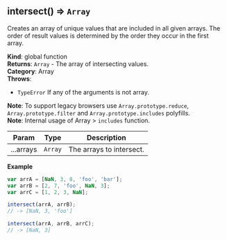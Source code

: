 <a name="intersect"></a>

## intersect() ⇒ <code>Array</code>
Creates an array of unique values that are included in all given arrays.
The order of result values is determined by the order they occur in the first array.

**Kind**: global function  
**Returns**: <code>Array</code> - The array of intersecting values.  
**Category**: Array  
**Throws**:

- <code>TypeError</code> If any of the arguments is not array.

**Note**: To support legacy browsers use `Array.prototype.reduce`, `Array.prototype.filter` and `Array.prototype.includes` polyfills.  
**Note**: Internal usage of Array > `includes` function.  

| Param | Type | Description |
| --- | --- | --- |
| ...arrays | <code>Array</code> | The arrays to intersect. |

**Example**  
```js
var arrA = [NaN, 3, 8, 'foo', 'bar'];
var arrB = [2, 7, 'foo', NaN, 3];
var arrC = [1, 2, 3, NaN];

intersect(arrA, arrB);
// -> [NaN, 3, 'foo']

intersect(arrA, arrB, arrC);
// -> [NaN, 3]
```
